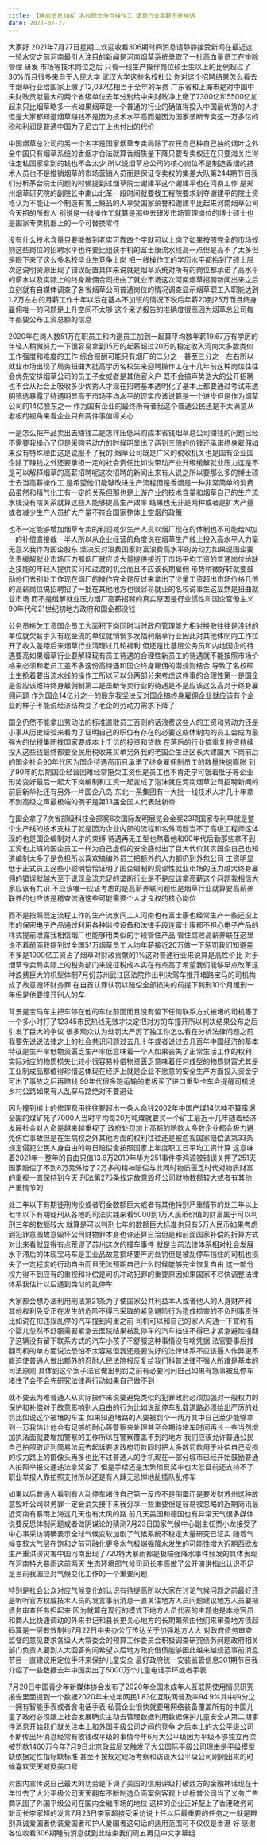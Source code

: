 ```yaml
---
title: 【睡前消息306】名校硕士争当操作工 烟草行业高薪不是神话
date: 2021-07-27
---
```


大家好 2021年7月27日星期二欢迎收看306期时间消息请静静接受新闻在最近这一轮水灾之前河南最引人注目的新闻是河南烟草系统录取了一批高血量员工在排除管理 研发 市场等技术岗位之后
只看一线生产操作岗位硕士生以上的比例超过了30%而且很多来自于人民大学 武汉大学这些名校杜公 你对这个招聘结果怎么看去年烟草行业给国家上缴了12,037亿相当于全年的军费
广东省和上海市是对中国中央财政贡献最大的两个省级单位去年分别给中央财政净上缴了7300亿和5500亿加起来只比烟草略多一点如果烟草是一个普通的行业的确值得投入中国最优秀的人才
但是大家都知道烟草赚钱不是因为技术水平高而是因为国家垄断专卖这一万多亿的税和利润是普通中国为了尼古丁上也付出的代价

中国烟草总公司的另一个名字是国家烟草专卖局除了农民自己种自己抽的烟叶之外全中国只有烟草系统的香烟才合法就算香烟质量下降只要专卖权还在只要海关拦得住走私国家拿到的钱也不会太少
所以说烟草总公司的核心岗位不是制造香烟的技术人员也不是推销烟草的市场营销人员而是保证专卖权的集差大队第244期节目我们分析茅台院士问题的时候提到过烟草院士谢建平这个谢建平也在河南工作
是郑州烟草研究院的副院长中南山北革一段时间就要找工程院要求剥夺谢建平的院士资格认为不能让一个制造有害上瘾品的人享受国家荣誉和谢建平比起来河南烟草公司今天招的所有人
别说是一线操作工就算是那些去研发市场管理岗位的博士硕士也是国家专卖机器上的一个可替换零件

没有什么技术含量只要能做到老实可靠四个字就可以上岗了如果按照完全的市场规则这些岗位的招聘水平也许要比组装手机的富士康流水线高一点但是高不了太多但是眼下来了这么多名校毕业生竞争上岗
把一线操作工的学历水平都抬到了硕士层次这说明资源出现了错误配置具体来说就是烟草系统对所有的岗位都承诺了高水平的薪水以及实际上的终身雇佣合同扭曲了就业市场这次河南烟草招聘新闻出来之后
立刻就有自媒体调查了各省烟草公司普通岗位的情况调查显示烟草职工入职能达到1.2万左右的月薪工作十年以后在基本不加班的情况下税后年薪20到25万而且终身雇佣唯一的问题是上升空间不太够
这个采访报告的准确度很高因为烟草总公司每年都要公布工资总额的信息

2020年在岗人数51万在职员工和内退员工加到一起算平均数年薪19.67万有学历的年轻人稍微努力一下很容易拿到15万的起薪超过20万的稳定收入河南大多数类似工作强度和难度的工作
综合报酬可能只有烟厂的二分之一甚至三分之一左右所以就业市场出现了局务扭曲大批高学历名校生来迎聘操作工在十几年前这种岗位往往会优先安排烟草公司的员工子女或者是其他官义户
既不会搞声势浩大的公开招聘也不会从社会上吸收多少优秀人才现在招聘基本透明化了基本上都要通过考试来透明筛选暴露了待遇明显高于市场平均水平的现实应该说算是一个进步但是作为烟草公司的14亿股东之一
作为国有企业的最终所有者我这个普通公民还是不太满意从老板的视角来看企业只有两件事值得关心

一是怎么把产品卖出去赚钱二是怎样压低采购成本省钱烟草总公司赚钱的问题已经不需要我操心了但是采购劳动力的时候明显出了两到三倍的价钱还承诺终身雇佣如果没有特殊理由这是说服不了我的
烟草公司既是广义的税收机关也是国有企业国企除了赚钱之外还要承担一定的社会责任比如说带动产业升级缓解就业压力这是不是可以解释烟草的高薪招聘呢这次招聘的新闻出来有人说之所以要那么多的博士硕士去当高薪操作工
是希望他们能够改进生产流程但是香烟是一种非常简单的消费品虽然和精气化工有一定的关系但那也是上游产业的技术含量和烟草自己的生产流水线没有啥关系就算这些人能够提高生产效率
结果也无非是两种或者是扩大产量或者减少生产人员扩大产量不符合国家整体上空烟的政策

也不一定能够增加烟草专卖的利润减少生产人员以烟厂现在的体制也不可能给N加一的补偿直接裁一半人所以从企业经营的角度说在烟草生产线上投入高水平人力毫无意义我作为国企股东
坚决反对浪费国家财富浪费高水平的劳动力如果说国企要负责缓解就业市场压力那烟厂就应该大量提供接近于市场平均工资的普通岗位给缺乏技能的年轻人提供实习和过渡的机会而且不应该长期雇佣
形势稍微好转就要鼓励他们去别处工作现在烟厂的操作完全是反过来拿出了少量工资超出市场价格几倍的高薪岗位搞招聘招了一批在其他地方也很容易就业的名校说事生这显然是扭曲就业市场
而不是缓解就业压力烟厂高薪招聘的真实原因是行业惯性和国企官僚主义90年代和21世纪初地方政府和国企都没钱

公务员拖欠工资国企员工大面积下岗同时当时政府管理能力相对换散往往是没钱的单位就欠薪手头有现金流的单位就悄悄多发福利烟草行业因此对其他体制内工作拉开了收入差距后来烟草行业清理过几轮福利
但还是比基层公务员和内地国企的待遇要高如果烟草行业要解释现有员工待遇的合理性新员工的待遇就不能按照市场价格来必须和老员工差不多这份高待遇和国企终身雇佣的潜规则结合
导致了名校硕士生抢着要当流水线的操作工所以可以分两部分来考虑这件事的合理性第一是国企是否应该维持终身雇佣制第二是垄断专卖行业的待遇是不是应该这么高对于终身雇佣问题
作为国企14亿分之一的股东我坚决反对国企搞终身雇佣企业就应该有个企业的样子不能说经济结构变了老企的劳动力需求下降了

国企仍然不能拿出劳动法的标准遣散员工否则的话浪费这些人的工资和劳动力还是小事从历史经验来看为了证明自己的职位有存在的必要这些体制内的员工会成为最强大的优税集团找国家要成本上千亿的投资和贷款
在落后的行业搞重复投资持续投入这些钱最终都要全民用税收来买单另外我的老国企生活区长大建国大下岗前后的国企社会90年代因为国企待遇高而且承诺了终身雇佣制员工的数量快速膨胀
到了90年的后期国企经营困难经常拖欠工资但是员工也不肯走宁可饿着肚子等企业形势变好最后一起大下岗编制和工资一起变成了泡沫就在河南烟草公司招聘新闻的前后新华社还有另外一片国企八岛
东北一系集团有一大批一线技术人才几十年拿不到高级之声最极端的例子是第13届全国人代表陆新帝

在国企拿了7次省部级科技金部奖6次国际发明展览会金奖23项国家专利早就是整个生产线的技术支柱了就是因为企业内部的流程和名外问题当不了高级工程师这体现的也是国企编制对人才的束缚
待遇再无工型也熬着他和90年代后勤那些拿不到工资也上班的国企员工一样为自己虚假的安全感付出了巨大代价其实国企自己也知道编制太多了是负担所以喜欢搞编外员工把额外的人力都扔到外包公司
工资明显低于正式员工这些小聪明恰恰证明了国企编制的荒谬性就业市场的压力越大终身雇佣的错误就越大至于说现金流充足的垄断行业是不是应该拿高薪这个问题我相信大家应该有共识
不应该唯一应该考虑的是高薪养联问题但是烟草行业就算要高薪养联养的也应该是稽查流通这些可能需要个人才良权的核心岗位

而不是按照既定流程工作的生产流水间工人河南也有富士康也经常生产一些还没上市的保密电子产品通过利用各种监控设备和法律手段连富士康都不担心电子产品的样式提前泄露我相信烟厂也能够用类似的手段管住产品
管住腐败高薪养联在这里说不着前面我提到过全国51万烟草员工人均年薪接近20万做一下惩罚我们知道差不多是1000亿工资占了烟草对财政贡献的1%这对普通行业来说算是高性价比
对于烟草专卖局实际上的税务部门来说征税成本实在有点高了希望我们能够早点改革这种浪费巨大的机型体制7月份苏州武江区法院作出判决驾车推开堵路宝马的司机构成了故意毁坏财务罪
在自首认罪认罚以赔偿全部损失的前提下判刑10个月缓刑一年但是他要撞开别人的车

背景是宝马车主把车停在他的车位前面而且没有留下任何联系方式被堵的司机等了一个多小时打了12345市民热线无效才决定把对方的车撞开所以判决结果公布之后引发了巨大的争议
很多观众认为处罚太严厉了独工你怎么看在分析法律问题之前我要先说说法律之上的社会共识问题过去几十年或者说过去几百年中国经济的基本特征是生产率低物资匮乏生产率低意味着一个人如果丧失了正常生活工作的权利
实际对应的物质损失比较小很容易补偿物资匮乏意味着任何成型的物质财富尤其是工业制成品都值得珍惜这体现在经济上就是企业不愿意的安全生产方面投入资金宁可出了事故之后再赔钱
90年代很多跑运输的老板买了进口重型卡车会提醒司机说乡村公路如果有人乱穿马路绝对不要避让

因为撞到树上的修理费用往往要超出一条人命钱2002年中国产煤14亿吨不算蛮爆全国的煤矿死了7000人当时平均每20万吨煤就要买一个矿工最近十几年随着经济发展社会对人命是越来越重视了
政府处罚加上高额的赔款大多数企业都会极力避免伤亡事故但是在生病权之外其他方面的权利往往还是被忽视国家赔偿法第33条规定侵犯公民人身自由的每日赔偿金按照国家上年度职工日平均工资计算
这意味着2021年一整年的自由只值13.6万2019年华为251事件李鸿源被错误关押了251天国家赔偿了不到8万另外给了2万多的精神赔偿与此同时物质匮乏时代对物质财富的重视一直保持到今天
刑法第275条规定故意毁坏公司财物数额较大或者有其他严重情节的

处三年以下有期徒刑拘役或者罚金数额巨大或者有其他特别严重情节的处三年以上七年以下有期徒刑从各地的司法实践来看5000到1万人民币价值的财富属于可以判刑三年的数额较大
就算是可以判刑七年的数额巨大标准也只有5万人民币如果考虑到犯罪意图故意毁坏公司财物罪本身也许还算自洽但是和前面国家补偿的折算方式对比来看就显得有点荒谬了苏州这次的撞车事件
就是当前法律体系相对社会发展水平滞后的体现宝马车是工业品故意损坏要严厉处罚但是被乱停车挡住的司机也损失了一定程度的行动自由而且无法预期自己什么时候能够完全恢复自由
这一部分权力得不到应有的重视和补偿是司机冲动犯罪的重要原因如果国家不尽快调整法律体系我估计以后遇到类似的乱停车

大家都会想办法利用刑法第21条为了使国家公共利益本人或者他人的人身财产和其他权利免受正在发生的危险不得已采取的紧急避险行为造成损害的不负刑事责任比如说在把违规乱停的汽车撞到沟里之前
司机可以和自己的家人沟通一下宣称有个婴儿忽然不舒服需要紧急去医院结果被乱停车的汽车挡住不得已才紧急避险撞翻了这辆没有留下联系方式的汽车小孩子不舒服这种事情没有啥凭据
法官要事后推翻司机的单方面说法恐怕不太容易但我还是要说好的法律体系不应该逼人作弊更不能迫使普通人做出额外的忍耐人民法院报反复给我们科普法律不强人所难是基本的司法原则
具体到这个案子法官做出判罚之前有必要问问自己如果有急事被乱停车堵住了会不会先研究法律再行动如果自己做不到

就不要去为难普通人从实际操作来说要避免类似的犯罪政府必须加强对一般权力的保护和补偿对于故意影响别人自由的行为比如说乱停车乱载道路必须给出严厉的处罚比如说这个被堵的车主
如果知道堵路的人要被罚个一两万其中自己至少能够拿到一万我估计他会有足够的耐心等警察来处理甚至会期待堵车时间再长一些当然增加执法面就要增加警察的工作所以在警察覆盖不到的地方
我们应该允许普通公民自己拍照取证到简易法庭去起诉要求政府罚款同时把大多数罚款用于补偿自己受损的权力路上的摄像头再多也比不过普通人的手机现在一部分城市已经开始鼓励普通人拍照举报交通违法拿奖金了
但是手续还是太繁琐反奖率也太低目前还支持不了职业举报人靠拍照支付所以还是有人肆无忌惮地乱插队乱停车

如果以后普通人看到有人乱停车堵住自己第一反应不是倒霉而是要发财苏州这种故意毁坏公司财务罪一定会消失接下来我分享一些重要但是容易被忽略的近期简讯最近河南有暴雨上海这几天也有太风的路
前几天美国和德国也有异常天气很多媒体说要反思体制问题或者做阴谋论的猜测7月23日国家气候中心副主任贾小龙接受了中心事采访明确表示全球气候变软加剧了气候系统不稳定大量研究已证实
随着气候变软大气层在饱和之前可融化更多水气极端强降水发生的可能性增大近期西欧发生严重洪涝灾害中国河南出现了720特大暴雨都是极端强降水事件频发的具体表现在河南特大暴雨这前两天
生态环境部气候司司长李高做了公开演讲指出认识不足是当前我国应对气候变化工作的一个重要问题

特别是社会公众对应气候变化的认识有待提高所以大家在讨论气候问题之前最好还是听听官方权威技术人员的发言事前消息一直关注地方人员问题建议地方人员要把债务审查任务担起来
因为就算在现行的模式下地方人员代表的主题也是本地官员和商人比快速调动的外来书记和县长更关心地方的长期繁荣由他们来审查地方债起码算是一层有效制约7月22日中央办公厅传达关于加强地方人大
对政府债务审查监督的意见要求各级人大常委会的预算工作委员会积极调查研究债务问题政府相关部门负责人要到人大回答询问希望以后地方政府借债能够因此越来越规范事前消息节目一直建议用定位手环来保护儿童安全
最好政府统一安装监管信息301期节目我介绍了一些数据去年中国卖出了5000万个儿童电话手环或者手表

7月20日中国青少年新媒体协会发布了2020年全国未成年人互联网使用情况研究报告里面提到一个数据2020年未成年网民1.83亿互联网普及率94.9%其中四分之一拥有智能手表或者含电话手表
私营企业很快就要用网络装备覆盖所有的中国儿童了政府必须跟上社会发展确实主动去管理数据利用数据保护儿童安全从第二期事件消息开始我们就关注本土和外国平级公司之间的竞争
之后本土的大公平级公司不断传出坏消息经常有收钱改平级的事情今年6月大公平级因为平级不够独立再次被罚款1460万今年7月9日北京政监局又触发了大公国际平级公司理由是平级模型缺依据定性指标缺标准
甚至不按规定现场考察和访谈大公平级公司刚刚出来的时候喜欢天天喊反美口号

对国内宣传说自己最大的功劳是下调了美国的信用评级打破西方的金融神话现在十年过去了大公平级公司天天翻车不断制造负面案例客观上给标普公司当了义务广告商巩固了外国平级公司在国内金融市场的地位
这样的企业正好配上了香港政务司新司长李家超的发言7月23日李家超接受采访说上任以后最重要的任务之一就是辨别真诚爱国者伪装爱国者和护人爱国者这句话的适用范围可不仅仅是香港
好 感谢各位收看306期睡前消息就到此结束我们周五再见中文字幕组